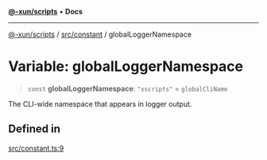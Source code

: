 [**@-xun/scripts**](../../../README.md) • **Docs**

***

[@-xun/scripts](../../../README.md) / [src/constant](../README.md) / globalLoggerNamespace

# Variable: globalLoggerNamespace

> `const` **globalLoggerNamespace**: `"xscripts"` = `globalCliName`

The CLI-wide namespace that appears in logger output.

## Defined in

[src/constant.ts:9](https://github.com/Xunnamius/xscripts/blob/b9218ee5f94be5da6a48d961950ed32307ad7f96/src/constant.ts#L9)
